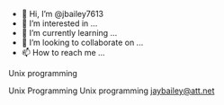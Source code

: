 - 👋 Hi, I’m @jbailey7613
- 👀 I’m interested in ...
- 🌱 I’m currently learning ...
- 💞️ I’m looking to collaborate on ...
- 📫 How to reach me ...

<!---
jbailey7613/jbailey7613 is a ✨ special ✨ repository because its `README.md` (this file) appears on your GitHub profile.
You can click the Preview link to take a look at your changes.
---> Unix programming
Unix Programming
Unix programming
jaybailey@att.net

